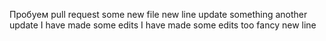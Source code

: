 Пробуем pull request
some new file
new line
update something 
another update
I have made some edits
I have made some edits too
fancy new line
